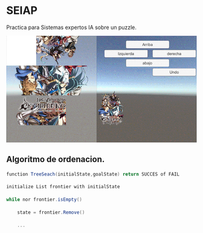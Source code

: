 # SEIAP
Practica para Sistemas expertos IA sobre un puzzle.


<p align="center"><img src="https://github.com/MoonAntonio/SEIAP/blob/master/res/prev01.gif?raw=true"></p>

## Algoritmo de ordenacion.

```c#
function TreeSeach(initialState,goalState) return SUCCES of FAIL

initialize List frontier with initialState

while nor frontier.isEmpty()

	state = frontier.Remove()

	...

```
